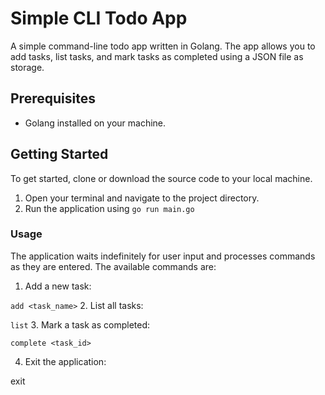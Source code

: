 # Simple CLI Todo App

A simple command-line todo app written in Golang. The app allows you to add tasks, list tasks, and mark tasks as completed using a JSON file as storage.

## Prerequisites

- Golang installed on your machine.

## Getting Started

To get started, clone or download the source code to your local machine.

1. Open your terminal and navigate to the project directory.
2. Run the application using `go run main.go`

### Usage

The application waits indefinitely for user input and processes commands as they are entered. The available commands are:

1. Add a new task:

`add <task_name>`
2. List all tasks:

`list`
3. Mark a task as completed:

`complete <task_id>`

4. Exit the application:

exit